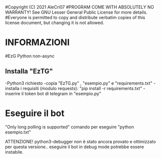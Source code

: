 #Copyright (C) 2021 AleCri07 
#PROGRAM COME WITH ABSOLUTELY NO WARRANTY! See GNU Lesser General Public License for more details.
#Everyone is permitted to copy and distribute verbatim copies of this license document, but changing it is not allowed.

# INFORMAZIONI  

#EzG Python non-async

## Installa "EzTG" 
-Python3 richiesto
-copia "EzTG.py" , "esempio.py" e "requirements.txt" 
-installa i requisiti (modulo requests): "pip install -r requirements.txt"
-inserire il token bot di telegram in "esempio.py"

# Eseguire il bot
"Only long polling is supported" 
comando per eseguire "python esempio.txt"

ATTENZIONE!
python3-debugger non è stato ancora provato e ottimizzato per questa versione.. eseguire il bot in debug mode potrebbe essere instabile.


